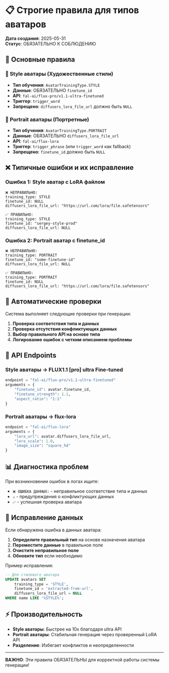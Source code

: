 # 📋 Строгие правила для типов аватаров

**Дата создания**: 2025-05-31  
**Статус**: ОБЯЗАТЕЛЬНО К СОБЛЮДЕНИЮ

## 🎯 Основные правила

### 🎨 Style аватары (Художественные стили)
- **Тип обучения**: `AvatarTrainingType.STYLE`
- **Данные**: ОБЯЗАТЕЛЬНО `finetune_id` 
- **API**: `fal-ai/flux-pro/v1.1-ultra-finetuned`
- **Триггер**: `trigger_word`
- **Запрещено**: `diffusers_lora_file_url` должно быть `NULL`

### 👤 Portrait аватары (Портретные)
- **Тип обучения**: `AvatarTrainingType.PORTRAIT`
- **Данные**: ОБЯЗАТЕЛЬНО `diffusers_lora_file_url`
- **API**: `fal-ai/flux-lora`
- **Триггер**: `trigger_phrase` (или `trigger_word` как fallback)
- **Запрещено**: `finetune_id` должно быть `NULL`

## ❌ Типичные ошибки и их исправление

### Ошибка 1: Style аватар с LoRA файлом
```
❌ НЕПРАВИЛЬНО:
training_type: STYLE
finetune_id: NULL
diffusers_lora_file_url: "https://url.com/lora/file.safetensors"

✅ ПРАВИЛЬНО:
training_type: STYLE  
finetune_id: "sergey-style-prod"
diffusers_lora_file_url: NULL
```

### Ошибка 2: Portrait аватар с finetune_id
```
❌ НЕПРАВИЛЬНО:
training_type: PORTRAIT
finetune_id: "some-finetune-id"
diffusers_lora_file_url: NULL

✅ ПРАВИЛЬНО:
training_type: PORTRAIT
finetune_id: NULL
diffusers_lora_file_url: "https://url.com/lora/file.safetensors"
```

## 🔧 Автоматические проверки

Система выполняет следующие проверки при генерации:

1. **Проверка соответствия типа и данных**
2. **Проверка отсутствия конфликтующих данных**
3. **Выбор правильного API на основе типа**
4. **Логирование ошибок с четким описанием проблемы**

## 🚀 API Endpoints

### Style аватары → FLUX1.1 [pro] ultra Fine-tuned
```python
endpoint = "fal-ai/flux-pro/v1.1-ultra-finetuned"
arguments = {
    "finetune_id": avatar.finetune_id,
    "finetune_strength": 1.1,
    "aspect_ratio": "1:1"
}
```

### Portrait аватары → flux-lora
```python
endpoint = "fal-ai/flux-lora"  
arguments = {
    "lora_url": avatar.diffusers_lora_file_url,
    "lora_scale": 1.0,
    "image_size": "square_hd"
}
```

## 📊 Диагностика проблем

При возникновении ошибок в логах ищите:

- `❌ ОШИБКА ДАННЫХ:` - неправильное соответствие типа и данных
- `⚠️` - предупреждения о конфликтующих данных
- `✅` - успешная проверка аватара

## 🔄 Исправление данных

Если обнаружена ошибка в данных аватара:

1. **Определите правильный тип** на основе назначения аватара
2. **Переместите данные** в правильное поле
3. **Очистите неправильное поле**
4. **Обновите тип** если необходимо

Пример исправления:
```sql
-- Для стилевого аватара
UPDATE avatars SET 
    training_type = 'STYLE',
    finetune_id = 'extracted-from-url',
    diffusers_lora_file_url = NULL
WHERE name LIKE '%STYLE%';
```

## ⚡ Производительность

- **Style аватары**: Быстрее на 10x благодаря ultra API
- **Portrait аватары**: Стабильная генерация через проверенный LoRA API
- **Разделение**: Избегает конфликтов и неопределенности

---

**ВАЖНО**: Эти правила ОБЯЗАТЕЛЬНЫ для корректной работы системы генерации! 